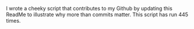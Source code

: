 I wrote a cheeky script that contributes to my Github by updating this ReadMe to illustrate why more than commits matter. This script has run 445 times.